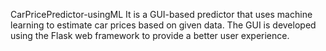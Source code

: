 CarPricePredictor-usingML
It is a GUI-based predictor that uses machine learning to estimate car prices based on given data.
The GUI is developed using the Flask web framework to provide a better user experience.
